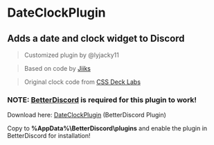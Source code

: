 # DateClockPlugin
## Adds a date and clock widget to Discord
> Customized plugin by @lyjacky11

> Based on code by [Jiiks](https://github.com/Jiiks/BetterDiscordApp/blob/master/Plugins/clock.plugin.js)

> Original clock code from [CSS Deck Labs](http://cssdeck.com/labs/minimal-css3-digital-clock)

### NOTE: [BetterDiscord](https://betterdiscord.net/home/) is required for this plugin to work!

Download here: [DateClockPlugin](https://github.com/lyjacky11/DateClockPlugin/raw/master/DateClock.plugin.js) (BetterDiscord Plugin)

Copy to **%AppData%\BetterDiscord\plugins** and enable the plugin in BetterDiscord for installation!
